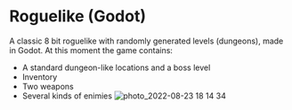 # Roguelike (Godot)

A classic 8 bit roguelike with randomly generated levels (dungeons), made in Godot. 
At this moment the game contains: 
- A standard dungeon-like locations and a boss level
- Inventory
- Two weapons  
- Several kinds of enimies 
![photo_2022-08-23 18 14 34](https://user-images.githubusercontent.com/55465730/186209105-5643a75a-fcab-4ee8-91c1-979b56d06caf.jpeg)
